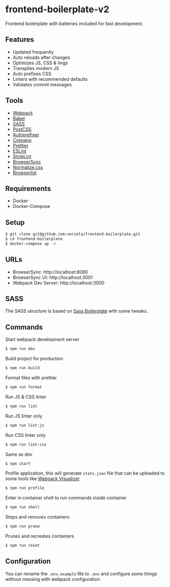 # frontend-boilerplate-v2

Frontend boilerplate with batteries included for fast development.

## Features

- Updated frequently
- Auto reloads after changes
- Optimizes JS, CSS & Imgs
- Transpiles modern JS
- Auto prefixes CSS
- Linters with recommended defaults
- Validates commit messages

## Tools

- [Webpack](https://webpack.js.org/)
- [Babel](https://babeljs.io/)
- [SASS](https://sass-lang.com/)
- [PostCSS](https://postcss.org/)
- [Autoprefixer](https://autoprefixer.github.io/)
- [Cssnano](https://cssnano.co/)
- [Prettier](https://prettier.io/)
- [ESLint](https://eslint.org/)
- [StyleLint](https://stylelint.io/)
- [BrowserSync](https://browsersync.io/)
- [Normalize.css](https://necolas.github.io/normalize.css/)
- [Browserlist](https://browserl.ist/)

## Requirements

- Docker
- Docker-Compose

## Setup

```bash
$ git clone git@github.com:verzola/frontend-boilerplate.git
$ cd frontend-boilerplate
$ docker-compose up -d
```

## URLs

- BrowserSync: http://localhost:8080
- BrowserSync UI: http://localhost:3001
- Webpack Dev Server: http://localhost:3000

## SASS

The SASS structure is based on [Sass Boilerplate](https://github.com/HugoGiraudel/sass-boilerplate) with some tweaks.

## Commands

Start webpack development server

```bash
$ npm run dev
```

Build project for production

```bash
$ npm run build
```

Format files with prettier

```bash
$ npm run format
```

Run JS & CSS linter

```bash
$ npm run lint
```

Run JS linter only

```bash
$ npm run lint:js
```

Run CSS linter only

```bash
$ npm run lint:css
```

Same as dev

```bash
$ npm start
```

Profile application, this will generate `stats.json` file that can be uploaded to some tools like [Webpack Visualizer](https://chrisbateman.github.io/webpack-visualizer/)

```bash
$ npm run profile
```

Enter in container shell to run commands inside container

```bash
$ npm run shell
```

Stops and removes containers

```bash
$ npm run prune
```

Prunes and recreates containers

```bash
$ npm run reset
```

## Configuration

You can rename the `.env.example` file to `.env` and configure
some things without messing with webpack configuration.
